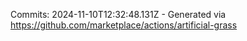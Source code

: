 Commits: 2024-11-10T12:32:48.131Z - Generated via https://github.com/marketplace/actions/artificial-grass
<br>
